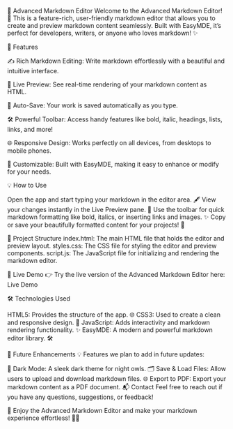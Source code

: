 📝 Advanced Markdown Editor
Welcome to the Advanced Markdown Editor! 🎉
This is a feature-rich, user-friendly markdown editor that allows you to create and preview markdown content seamlessly. Built with EasyMDE, it’s perfect for developers, writers, or anyone who loves markdown! ✨




🌟 Features

✍️ Rich Markdown Editing: Write markdown effortlessly with a beautiful and intuitive interface.

🔄 Live Preview: See real-time rendering of your markdown content as HTML.

💾 Auto-Save: Your work is saved automatically as you type.

🛠️ Powerful Toolbar: Access handy features like bold, italic, headings, lists, links, and more!

🌐 Responsive Design: Works perfectly on all devices, from desktops to mobile phones.

🎨 Customizable: Built with EasyMDE, making it easy to enhance or modify for your needs.

💡 How to Use

Open the app and start typing your markdown in the editor area. 🖋️
View your changes instantly in the Live Preview pane. 🔄
Use the toolbar for quick markdown formatting like bold, italics, or inserting links and images. ✨
Copy or save your beautifully formatted content for your projects! 🚀

📂 Project Structure
index.html: The main HTML file that holds the editor and preview layout.
styles.css: The CSS file for styling the editor and preview components.
script.js: The JavaScript file for initializing and rendering the markdown editor.

🔗 Live Demo
👉 Try the live version of the Advanced Markdown Editor here:
Live Demo

🛠️ Technologies Used

HTML5: Provides the structure of the app. 🌐
CSS3: Used to create a clean and responsive design. 🎨
JavaScript: Adds interactivity and markdown rendering functionality. ✨
EasyMDE: A modern and powerful markdown editor library. 🛠️

🚀 Future Enhancements
💡 Features we plan to add in future updates:

🌈 Dark Mode: A sleek dark theme for night owls.
🗂️ Save & Load Files: Allow users to upload and download markdown files.
🌐 Export to PDF: Export your markdown content as a PDF document.
📬 Contact
Feel free to reach out if you have any questions, suggestions, or feedback!


🌟 Enjoy the Advanced Markdown Editor and make your markdown experience effortless! 📝✨

